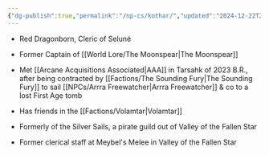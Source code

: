 ```yaml
---
{"dg-publish":true,"permalink":"/np-cs/kothar/","updated":"2024-12-22T23:28:52.398-06:00"}
---
```


- Red Dragonborn, Cleric of Seluné
- Former Captain of [[World Lore/The Moonspear\|The Moonspear]]
- Met [[Arcane Acquisitions Associated\|AAA]] in Tarsahk of 2023 B.R., after being contracted by [[Factions/The Sounding Fury\|The Sounding Fury]] to sail [[NPCs/Arrra Freewatcher\|Arrra Freewatcher]] & co to a lost First Age tomb
- Has friends in the [[Factions/Volamtar\|Volamtar]]

- Formerly of the Silver Sails, a pirate guild out of Valley of the Fallen Star
- Former clerical staff at Meybel's Melee in Valley of the Fallen Star
